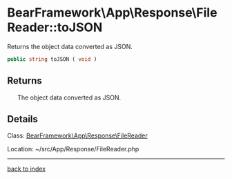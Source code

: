 # BearFramework\App\Response\FileReader::toJSON

Returns the object data converted as JSON.

```php
public string toJSON ( void )
```

## Returns

&nbsp;&nbsp;&nbsp;&nbsp;&nbsp;&nbsp;The object data converted as JSON.

## Details

Class: [BearFramework\App\Response\FileReader](bearframework.app.response.filereader.class.md)

Location: ~/src/App/Response/FileReader.php

---

[back to index](index.md)

